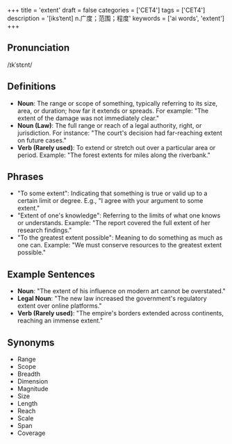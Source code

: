 +++
title = 'extent'
draft = false
categories = ['CET4']
tags = ['CET4']
description = '[iksˈtent] n.广度；范围；程度'
keywords = ['ai words', 'extent']
+++

## Pronunciation
/ɪkˈstɛnt/

## Definitions
- **Noun**: The range or scope of something, typically referring to its size, area, or duration; how far it extends or spreads. For example: "The extent of the damage was not immediately clear."
- **Noun (Law)**: The full range or reach of a legal authority, right, or jurisdiction. For instance: "The court's decision had far-reaching extent on future cases."
- **Verb (Rarely used)**: To extend or stretch out over a particular area or period. Example: "The forest extents for miles along the riverbank."

## Phrases
- "To some extent": Indicating that something is true or valid up to a certain limit or degree. E.g., "I agree with your argument to some extent."
- "Extent of one's knowledge": Referring to the limits of what one knows or understands. Example: "The report covered the full extent of her research findings."
- "To the greatest extent possible": Meaning to do something as much as one can. Example: "We must conserve resources to the greatest extent possible."

## Example Sentences
- **Noun**: "The extent of his influence on modern art cannot be overstated."
- **Legal Noun**: "The new law increased the government's regulatory extent over online platforms."
- **Verb (Rarely used)**: "The empire's borders extended across continents, reaching an immense extent."

## Synonyms
- Range
- Scope
- Breadth
- Dimension
- Magnitude
- Size
- Length
- Reach
- Scale
- Span
- Coverage
